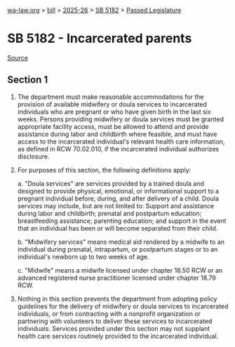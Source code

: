 [wa-law.org](/) > [bill](/bill/) > [2025-26](/bill/2025-26/) > [SB 5182](/bill/2025-26/sb/5182/) > [Passed Legislature](/bill/2025-26/sb/5182/S.PL/)

# SB 5182 - Incarcerated parents

[Source](http://lawfilesext.leg.wa.gov/biennium/2025-26/Pdf/Bills/Senate%20Passed%20Legislature/5182-S.PL.pdf)

## Section 1
1. The department must make reasonable accommodations for the provision of available midwifery or doula services to incarcerated individuals who are pregnant or who have given birth in the last six weeks. Persons providing midwifery or doula services must be granted appropriate facility access, must be allowed to attend and provide assistance during labor and childbirth where feasible, and must have access to the incarcerated individual's relevant health care information, as defined in RCW 70.02.010, if the incarcerated individual authorizes disclosure.

2. For purposes of this section, the following definitions apply:

    a. "Doula services" are services provided by a trained doula and designed to provide physical, emotional, or informational support to a pregnant individual before, during, and after delivery of a child. Doula services may include, but are not limited to: Support and assistance during labor and childbirth; prenatal and postpartum education; breastfeeding assistance; parenting education; and support in the event that an individual has been or will become separated from their child.

    b. "Midwifery services" means medical aid rendered by a midwife to an individual during prenatal, intrapartum, or postpartum stages or to an individual's newborn up to two weeks of age.

    c. "Midwife" means a midwife licensed under chapter 18.50 RCW or an advanced registered nurse practitioner licensed under chapter 18.79 RCW.

3. Nothing in this section  prevents the department from adopting policy guidelines for the delivery of midwifery or doula services to incarcerated individuals, or from contracting with a nonprofit organization or partnering with volunteers to deliver these services to incarcerated individuals. Services provided under this section may not supplant health care services routinely provided to the incarcerated individual.
